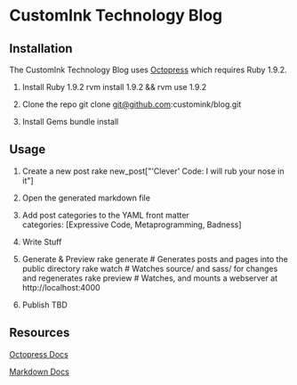 CustomInk Technology Blog
=========================

## Installation

The CustomInk Technology Blog uses [Octopress](http://octopress.org/) which requires Ruby 1.9.2.

1. Install Ruby 1.9.2
    rvm install 1.9.2 && rvm use 1.9.2

2. Clone the repo
    git clone git@github.com:customink/blog.git

3. Install Gems
    bundle install

## Usage

1. Create a new post
    rake new_post["'Clever' Code: I will rub your nose in it"]

2. Open the generated markdown file
      
3. Add post categories to the YAML front matter  
    categories: [Expressive Code, Metaprogramming, Badness]

4. Write Stuff

5. Generate & Preview
    rake generate   # Generates posts and pages into the public directory
    rake watch      # Watches source/ and sass/ for changes and regenerates
    rake preview    # Watches, and mounts a webserver at http://localhost:4000

6. Publish
    TBD

## Resources
[Octopress Docs](http://octopress.org/docs)

[Markdown Docs](http://daringfireball.net/projects/markdown/)

